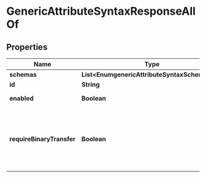 

# GenericAttributeSyntaxResponseAllOf


## Properties

| Name | Type | Description | Notes |
|------------ | ------------- | ------------- | -------------|
|**schemas** | **List&lt;EnumgenericAttributeSyntaxSchemaUrn&gt;** |  |  [optional] |
|**id** | **String** | Name of the Attribute Syntax |  [optional] |
|**enabled** | **Boolean** | Indicates whether the Attribute Syntax is enabled. |  [optional] |
|**requireBinaryTransfer** | **Boolean** | Indicates whether values of this attribute are required to have a \&quot;binary\&quot; transfer option as described in RFC 4522. Attributes with this syntax will generally be referenced with names including \&quot;;binary\&quot; (e.g., \&quot;userCertificate;binary\&quot;). |  [optional] |



